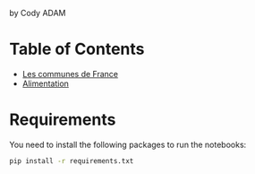 by Cody ADAM

# Table of Contents

- [Les communes de France](/TP1/TP3-2023.ipynb)
- [Alimentation](/TP2/TP2-DE.ipynb)


# Requirements

You need to install the following packages to run the notebooks:

```bash 
pip install -r requirements.txt
```